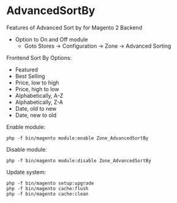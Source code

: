 # AdvancedSortBy
Features of Advanced Sort by for Magento 2
Backend
* Option to On and Off module
  * Goto Stores -> Configuration -> Zone -> Advanced Sorting
  
Frontend
Sort By Options:
* Featured
* Best Selling
* Price, low to high
* Price, high to low
* Alphabetically, A-Z
* Alphabetically, Z-A
* Date, old to new
* Date, new to old

Enable module:
```
php -f bin/magento module:enable Zone_AdvancedSortBy
```

Disable module:
```
php -f bin/magento module:disable Zone_AdvancedSortBy
```

Update system:
```
php -f bin/magento setup:upgrade
php -f bin/magento cache:flush
php -f bin/magento cache:clean
```

